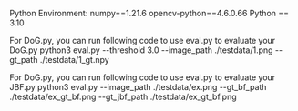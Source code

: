 Python Environment:
numpy==1.21.6
opencv-python==4.6.0.66
Python == 3.10

For DoG.py, you can run following code to use eval.py to evaluate your DoG.py
python3 eval.py --threshold 3.0 --image_path ./testdata/1.png --gt_path ./testdata/1_gt.npy

For DoG.py, you can run following code to use eval.py to evaluate your JBF.py
python3 eval.py --image_path ./testdata/ex.png --gt_bf_path ./testdata/ex_gt_bf.png --gt_jbf_path ./testdata/ex_gt_bf.png



